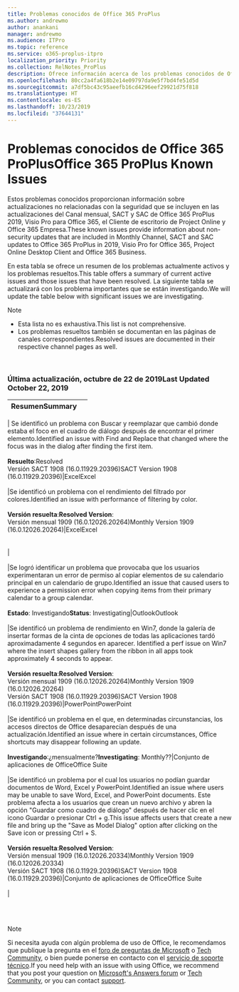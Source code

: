 ```yaml
---
title: Problemas conocidos de Office 365 ProPlus
ms.author: andrewmo
author: anankani
manager: andrewmo
ms.audience: ITPro
ms.topic: reference
ms.service: o365-proplus-itpro
localization_priority: Priority
ms.collection: RelNotes_ProPlus
description: Ofrece información acerca de los problemas conocidos de Office 365 ProPlus
ms.openlocfilehash: 80cc2a4fa618b2e14e09797da9e5f7bd4fe51d5d
ms.sourcegitcommit: a7df5bc43c95aeefb16cd4296eef29921d75f818
ms.translationtype: HT
ms.contentlocale: es-ES
ms.lasthandoff: 10/23/2019
ms.locfileid: "37644131"
---
```

# <a name="office-365-proplus-known-issues"></a><span data-ttu-id="c76f7-103">Problemas conocidos de Office 365 ProPlus</span><span class="sxs-lookup"><span data-stu-id="c76f7-103">Office 365 ProPlus Known Issues</span></span>

<span data-ttu-id="c76f7-104">Estos problemas conocidos proporcionan información sobre actualizaciones no relacionadas con la seguridad que se incluyen en las actualizaciones del Canal mensual, SACT y SAC de Office 365 ProPlus 2019, Visio Pro para Office 365, el Cliente de escritorio de Project Online y Office 365 Empresa.</span><span class="sxs-lookup"><span data-stu-id="c76f7-104">These known issues provide information about non-security updates that are included in Monthly Channel, SACT and SAC updates to Office 365 ProPlus in 2019, Visio Pro for Office 365, Project Online Desktop Client and Office 365 Business.</span></span>

<span data-ttu-id="c76f7-105">En esta tabla se ofrece un resumen de los problemas actualmente activos y los problemas resueltos.</span><span class="sxs-lookup"><span data-stu-id="c76f7-105">This table offers a summary of current active issues and those issues that have been resolved.</span></span>  <span data-ttu-id="c76f7-106">La siguiente tabla se actualizará con los problema importantes que se están investigando.</span><span class="sxs-lookup"><span data-stu-id="c76f7-106">We will update the table below with significant issues we are investigating.</span></span>

> [!NOTE]
>- <span data-ttu-id="c76f7-107">Esta lista no es exhaustiva.</span><span class="sxs-lookup"><span data-stu-id="c76f7-107">This list is not comprehensive.</span></span>
>- <span data-ttu-id="c76f7-108">Los problemas resueltos también se documentan en las páginas de canales correspondientes.</span><span class="sxs-lookup"><span data-stu-id="c76f7-108">Resolved issues are documented in their respective channel pages as well.</span></span>

<br>

### <a name="last-updated-october-22-2019"></a><span data-ttu-id="c76f7-109">Última actualización, octubre de 22 de 2019</span><span class="sxs-lookup"><span data-stu-id="c76f7-109">Last Updated October 22, 2019</span></span>

|<span data-ttu-id="c76f7-110">Resumen</span><span class="sxs-lookup"><span data-stu-id="c76f7-110">Summary</span></span>||
:-------------------------------------------------------------------------------------|:---------------------|
|
<span data-ttu-id="c76f7-111">Se identificó un problema con Buscar y reemplazar que cambió donde estaba el foco en el cuadro de diálogo después de encontrar el primer elemento.</span><span class="sxs-lookup"><span data-stu-id="c76f7-111">Identified an issue with Find and Replace that changed where the focus was in the dialog after finding the first item.</span></span> <br><br> <span data-ttu-id="c76f7-112">**Resuelto**:</span><span class="sxs-lookup"><span data-stu-id="c76f7-112">Resolved</span></span> <br> <span data-ttu-id="c76f7-113">Versión SACT 1908 (16.0.11929.20396)</span><span class="sxs-lookup"><span data-stu-id="c76f7-113">SACT Version 1908  (16.0.11929.20396)</span></span>|<span data-ttu-id="c76f7-114">Excel</span><span class="sxs-lookup"><span data-stu-id="c76f7-114">Excel</span></span><br><br>
|<span data-ttu-id="c76f7-115">Se identificó un problema con el rendimiento del filtrado por colores.</span><span class="sxs-lookup"><span data-stu-id="c76f7-115">Identified an issue with performance of filtering by color.</span></span> <br><br> <span data-ttu-id="c76f7-116">**Versión resuelta**:</span><span class="sxs-lookup"><span data-stu-id="c76f7-116">**Resolved Version**:</span></span> <br><span data-ttu-id="c76f7-117">Versión mensual 1909 (16.0.12026.20264)</span><span class="sxs-lookup"><span data-stu-id="c76f7-117">Monthly Version 1909 (16.0.12026.20264)</span></span>|<span data-ttu-id="c76f7-118">Excel</span><span class="sxs-lookup"><span data-stu-id="c76f7-118">Excel</span></span><br><br> <br>|<br><br>
|<span data-ttu-id="c76f7-119">Se logró identificar un problema que provocaba que los usuarios experimentaran un error de permiso al copiar elementos de su calendario principal en un calendario de grupo.</span><span class="sxs-lookup"><span data-stu-id="c76f7-119">Identified an issue that caused users to experience a permission error when copying items from their primary calendar to a group calendar.</span></span><br><br> <span data-ttu-id="c76f7-120">**Estado**: Investigando</span><span class="sxs-lookup"><span data-stu-id="c76f7-120">**Status**: Investigating</span></span>|<span data-ttu-id="c76f7-121">Outlook</span><span class="sxs-lookup"><span data-stu-id="c76f7-121">Outlook</span></span><br><br>
|<span data-ttu-id="c76f7-122">Se identificó un problema de rendimiento en Win7, donde la galería de insertar formas de la cinta de opciones de todas las aplicaciones tardó aproximadamente 4 segundos en aparecer. </span><span class="sxs-lookup"><span data-stu-id="c76f7-122">Identified a perf issue on Win7 where the insert shapes gallery from the ribbon in all apps took approximately 4 seconds to appear.</span></span><br><br> <span data-ttu-id="c76f7-123">**Versión resuelta**:</span><span class="sxs-lookup"><span data-stu-id="c76f7-123">**Resolved Version**:</span></span> <br><span data-ttu-id="c76f7-124">Versión mensual 1909 (16.0.12026.20264)</span><span class="sxs-lookup"><span data-stu-id="c76f7-124">Monthly Version 1909 (16.0.12026.20264)</span></span> <br> <span data-ttu-id="c76f7-125">Versión SACT 1908 (16.0.11929.20396)</span><span class="sxs-lookup"><span data-stu-id="c76f7-125">SACT Version 1908 (16.0.11929.20396)</span></span>|<span data-ttu-id="c76f7-126">PowerPoint</span><span class="sxs-lookup"><span data-stu-id="c76f7-126">PowerPoint</span></span><br><br>
|<span data-ttu-id="c76f7-127">Se identificó un problema en el que, en determinadas circunstancias, los accesos directos de Office desaparecían después de una actualización.</span><span class="sxs-lookup"><span data-stu-id="c76f7-127">Identified an issue where in certain circumstances, Office shortcuts may disappear following an update.</span></span>  <br><br> <span data-ttu-id="c76f7-128">**Investigando**:¿mensualmente?</span><span class="sxs-lookup"><span data-stu-id="c76f7-128">**Investigating**: Monthly??</span></span>|<span data-ttu-id="c76f7-129">Conjunto de aplicaciones de Office</span><span class="sxs-lookup"><span data-stu-id="c76f7-129">Office Suite</span></span><br><br>
|<span data-ttu-id="c76f7-130">Se identificó un problema por el cual los usuarios no podían guardar documentos de Word, Excel y PowerPoint.</span><span class="sxs-lookup"><span data-stu-id="c76f7-130">Identified an issue where users may be unable to save Word, Excel, and PowerPoint documents.</span></span>  <span data-ttu-id="c76f7-131">Este problema afecta a los usuarios que crean un nuevo archivo y abren la opción "Guardar como cuadro de diálogo" después de hacer clic en el icono Guardar o presionar Ctrl + g.</span><span class="sxs-lookup"><span data-stu-id="c76f7-131">This issue affects users that create a new file and bring up the "Save as Model Dialog" option after clicking on the Save icon or pressing Ctrl + S.</span></span><br><br> <span data-ttu-id="c76f7-132">**Versión resuelta**:</span><span class="sxs-lookup"><span data-stu-id="c76f7-132">**Resolved Version**:</span></span> <br><span data-ttu-id="c76f7-133">Versión mensual 1909 (16.0.12026.20334)</span><span class="sxs-lookup"><span data-stu-id="c76f7-133">Monthly Version 1909 (16.0.12026.20334)</span></span> <br> <span data-ttu-id="c76f7-134">Versión SACT 1908 (16.0.11929.20396)</span><span class="sxs-lookup"><span data-stu-id="c76f7-134">SACT Version 1908 (16.0.11929.20396)</span></span>|<span data-ttu-id="c76f7-135">Conjunto de aplicaciones de Office</span><span class="sxs-lookup"><span data-stu-id="c76f7-135">Office Suite</span></span><br><br>
|



<br>
<br>

> [!NOTE]
> <span data-ttu-id="c76f7-136">Si necesita ayuda con algún problema de uso de Office, le recomendamos que publique la pregunta en el [foro de preguntas de Microsoft](https://answers.microsoft.com/) o [Tech Community](https://techcommunity.microsoft.com/), o bien puede ponerse en contacto con el [servicio de soporte técnico](https://support.microsoft.com/contactus).</span><span class="sxs-lookup"><span data-stu-id="c76f7-136">If you need help with an issue with using Office, we recommend that you post your question on [Microsoft's Answers forum](https://answers.microsoft.com/) or [Tech Community](https://techcommunity.microsoft.com/), or you can contact [support](https://support.microsoft.com/contactus).</span></span>
